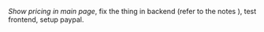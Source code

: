 _Show pricing in main page_, fix the thing in backend (refer to the notes ), test frontend, setup paypal.
